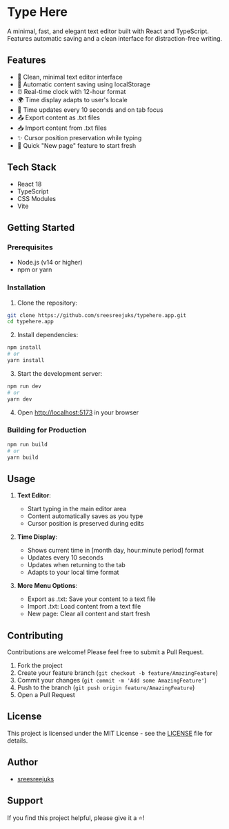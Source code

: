 # Type Here

A minimal, fast, and elegant text editor built with React and TypeScript. Features automatic saving and a clean interface for distraction-free writing.

## Features

- 📝 Clean, minimal text editor interface
- 💾 Automatic content saving using localStorage
- ⏰ Real-time clock with 12-hour format
- 🌍 Time display adapts to user's locale
- 🔄 Time updates every 10 seconds and on tab focus
- 📤 Export content as .txt files
- 📥 Import content from .txt files
- ✨ Cursor position preservation while typing
- 🧹 Quick "New page" feature to start fresh

## Tech Stack

- React 18
- TypeScript
- CSS Modules
- Vite

## Getting Started

### Prerequisites

- Node.js (v14 or higher)
- npm or yarn

### Installation

1. Clone the repository:
```bash
git clone https://github.com/sreesreejuks/typehere.app.git
cd typehere.app
```

2. Install dependencies:
```bash
npm install
# or
yarn install
```

3. Start the development server:
```bash
npm run dev
# or
yarn dev
```

4. Open [http://localhost:5173](http://localhost:5173) in your browser

### Building for Production

```bash
npm run build
# or
yarn build
```

## Usage

1. **Text Editor**:
   - Start typing in the main editor area
   - Content automatically saves as you type
   - Cursor position is preserved during edits

2. **Time Display**:
   - Shows current time in [month day, hour:minute period] format
   - Updates every 10 seconds
   - Updates when returning to the tab
   - Adapts to your local time format

3. **More Menu Options**:
   - Export as .txt: Save your content to a text file
   - Import .txt: Load content from a text file
   - New page: Clear all content and start fresh

## Contributing

Contributions are welcome! Please feel free to submit a Pull Request.

1. Fork the project
2. Create your feature branch (`git checkout -b feature/AmazingFeature`)
3. Commit your changes (`git commit -m 'Add some AmazingFeature'`)
4. Push to the branch (`git push origin feature/AmazingFeature`)
5. Open a Pull Request

## License

This project is licensed under the MIT License - see the [LICENSE](LICENSE) file for details.

## Author

- [sreesreejuks](https://github.com/sreesreejuks)

## Support

If you find this project helpful, please give it a ⭐️!
